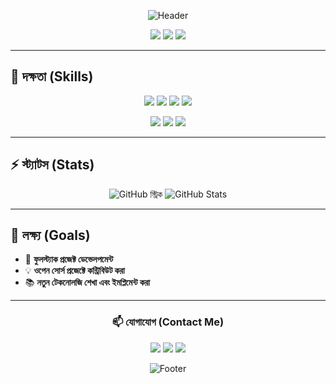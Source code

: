 <div align="center">

![Header](https://capsule-render.vercel.app/api?type=waving&color=gradient&height=150&section=header&text=লিখন%20শেখ&fontSize=60&animation=fadeIn&fontAlignY=35&desc=Web%20Developer%20%7C%20Tech%20Enthusiast&descAlignY=55)

[![](https://img.shields.io/badge/ইমেইল-likhonsheikh54@gmail.com-red?style=flat-square&logo=gmail)](mailto:likhonsheikh54@gmail.com)
[![](https://img.shields.io/badge/LinkedIn-@likhonsheikh54-blue?style=flat-square&logo=linkedin)](https://linkedin.com/in/likhonsheikh54)
[![](https://img.shields.io/badge/GitHub-@likhonsheikh54-black?style=flat-square&logo=github)](https://github.com/likhonsheikh54)

</div>

---

## 🎯 দক্ষতা (Skills)

<div align="center">

![](https://img.shields.io/badge/JavaScript-F7DF1E?style=for-the-badge&logo=javascript&logoColor=black)
![](https://img.shields.io/badge/React-61DAFB?style=for-the-badge&logo=react&logoColor=black)
![](https://img.shields.io/badge/Laravel-FF2D20?style=for-the-badge&logo=laravel&logoColor=white)
![](https://img.shields.io/badge/Python-3776AB?style=for-the-badge&logo=python&logoColor=white)

![](https://img.shields.io/badge/MySQL-4479A1?style=for-the-badge&logo=mysql&logoColor=white)
![](https://img.shields.io/badge/Git-F05032?style=for-the-badge&logo=git&logoColor=white)
![](https://img.shields.io/badge/Node.js-339933?style=for-the-badge&logo=node.js&logoColor=white)

</div>

---

## ⚡ স্ট্যাটস (Stats)

<div align="center">

![GitHub স্ট্রিক](https://github-readme-streak-stats.herokuapp.com/?user=likhonsheikh54&theme=tokyonight&hide_border=true)
![GitHub Stats](https://github-readme-stats.vercel.app/api?username=likhonsheikh54&show_icons=true&theme=tokyonight&hide_border=true)

</div>

---

## 🚀 লক্ষ্য (Goals)
- 🌟 **ফুলস্ট্যাক প্রজেক্ট ডেভেলপমেন্ট**  
- 💡 **ওপেন সোর্স প্রজেক্টে কন্ট্রিবিউট করা**  
- 📚 **নতুন টেকনোলজি শেখা এবং ইমপ্লিমেন্ট করা**

---

<div align="center">

### 📫 যোগাযোগ (Contact Me)

[![](https://img.shields.io/badge/GitHub-black?style=for-the-badge&logo=github)](https://github.com/likhonsheikh54)
[![](https://img.shields.io/badge/Twitter-blue?style=for-the-badge&logo=twitter&logoColor=white)](https://twitter.com/likhonsheikh54)
[![](https://img.shields.io/badge/LinkedIn-blue?style=for-the-badge&logo=linkedin&logoColor=white)](https://linkedin.com/in/likhonsheikh54)

![Footer](https://capsule-render.vercel.app/api?type=waving&color=gradient&height=100&section=footer)

</div>
